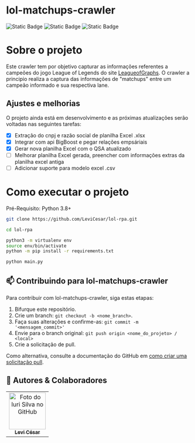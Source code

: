 # lol-matchups-crawler

![Static Badge](https://img.shields.io/badge/license-MIT-blue?style=for-the-badge)
![Static Badge](https://img.shields.io/badge/Python-3.8%7C3.9%7C3.10-blue?style=for-the-badge)
![Static Badge](https://img.shields.io/badge/Requests-2.31-blue?style=for-the-badge)

# Sobre o projeto

Este crawler tem por objetivo capturar as informações referentes a campeões do jogo League of Legends do site <a href="https://www.leagueofgraphs.com/pt/">LeagueofGraphs</a>. O crawler a principio realiza a captura das informações de "matchups" entre um campeão informado e sua respectiva lane. 

## Ajustes e melhorias

O projeto ainda está em desenvolvimento e as próximas atualizações serão voltadas nas seguintes tarefas:

- [x] Extração do cnpj e razão social de planilha Excel .xlsx 
- [x] Integrar com api BigBoost e pegar relações empsáriais
- [x] Gerar nova planilha Excel com o QSA atualizado
- [ ] Melhorar planilha Excel gerada, preencher com informações extras da planilha excel antiga 
- [ ] Adicionar suporte para modelo excel .csv

# Como executar o projeto
Pré-Requisito: Python 3.8+

```bash
git clone https://github.com/LeviCesar/lol-rpa.git

cd lol-rpa

python3 -m virtualenv env
source env/bin/activate
python -m pip install -r requirements.txt

python main.py
```

## 📫 Contribuindo para lol-matchups-crawler

Para contribuir com lol-matchups-crawler, siga estas etapas:

1. Bifurque este repositório.
2. Crie um branch: `git checkout -b <nome_branch>`.
3. Faça suas alterações e confirme-as: `git commit -m '<mensagem_commit>'`
4. Envie para o branch original: `git push origin <nome_do_projeto> / <local>`
5. Crie a solicitação de pull.

Como alternativa, consulte a documentação do GitHub em [como criar uma solicitação pull](https://help.github.com/en/github/collaborating-with-issues-and-pull-requests/creating-a-pull-request).


## 🤝 Autores & Colaboradores

<table>
  <tr>
    <td align="center">
      <a href="https://www.linkedin.com/in/levi-cesar-lima/" title="LinkedIn">
        <img src="https://avatars.githubusercontent.com/u/57629756?v=4" width="100px;" alt="Foto do Iuri Silva no GitHub"/><br>
        <sub>
          <b>Levi César</b>
        </sub>
      </a>
    </td>
  </tr>
</table>
